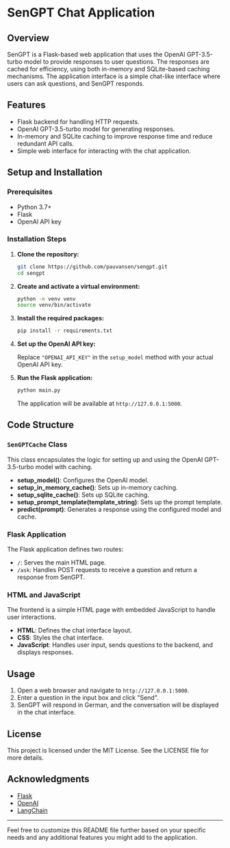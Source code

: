 # SenGPT Chat Application

## Overview

SenGPT is a Flask-based web application that uses the OpenAI GPT-3.5-turbo model to provide responses to user questions. The responses are cached for efficiency, using both in-memory and SQLite-based caching mechanisms. The application interface is a simple chat-like interface where users can ask questions, and SenGPT responds.

## Features

- Flask backend for handling HTTP requests.
- OpenAI GPT-3.5-turbo model for generating responses.
- In-memory and SQLite caching to improve response time and reduce redundant API calls.
- Simple web interface for interacting with the chat application.

## Setup and Installation

### Prerequisites

- Python 3.7+
- Flask
- OpenAI API key

### Installation Steps

1. **Clone the repository:**

    ```sh
    git clone https://github.com/pauvansen/sengpt.git
    cd sengpt
    ```

2. **Create and activate a virtual environment:**

    ```sh
    python -m venv venv
    source venv/bin/activate 
    ```

3. **Install the required packages:**

    ```sh
    pip install -r requirements.txt
    ```

4. **Set up the OpenAI API key:**

    Replace `"OPENAI_API_KEY"` in the `setup_model` method with your actual OpenAI API key.

5. **Run the Flask application:**

    ```sh
    python main.py
    ```

    The application will be available at `http://127.0.0.1:5000`.

## Code Structure

### `SenGPTCache` Class

This class encapsulates the logic for setting up and using the OpenAI GPT-3.5-turbo model with caching.

- **setup_model()**: Configures the OpenAI model.
- **setup_in_memory_cache()**: Sets up in-memory caching.
- **setup_sqlite_cache()**: Sets up SQLite caching.
- **setup_prompt_template(template_string)**: Sets up the prompt template.
- **predict(prompt)**: Generates a response using the configured model and cache.

### Flask Application

The Flask application defines two routes:

- `/`: Serves the main HTML page.
- `/ask`: Handles POST requests to receive a question and return a response from SenGPT.

### HTML and JavaScript

The frontend is a simple HTML page with embedded JavaScript to handle user interactions.

- **HTML**: Defines the chat interface layout.
- **CSS**: Styles the chat interface.
- **JavaScript**: Handles user input, sends questions to the backend, and displays responses.

## Usage

1. Open a web browser and navigate to `http://127.0.0.1:5000`.
2. Enter a question in the input box and click "Send".
3. SenGPT will respond in German, and the conversation will be displayed in the chat interface.

## License

This project is licensed under the MIT License. See the LICENSE file for more details.

## Acknowledgments

- [Flask](https://flask.palletsprojects.com/)
- [OpenAI](https://openai.com/)
- [LangChain](https://www.langchain.com/)

---

Feel free to customize this README file further based on your specific needs and any additional features you might add to the application.
